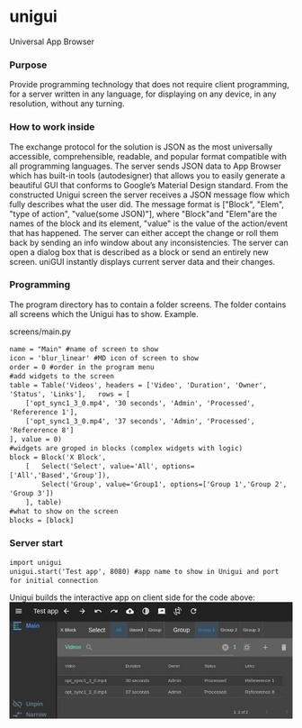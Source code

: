 # unigui #
Universal App Browser

### Purpose ###
Provide programming technology that does not require client programming, for a server written in any language, for displaying on any device, in any resolution, without any turning.

### How to work inside ###
The exchange protocol for the solution is JSON as the most universally accessible, comprehensible, readable, and popular format compatible with all programming languages.  The server sends JSON data to App Browser which has built-in tools (autodesigner) that allows you to easily generate a beautiful GUI that conforms to Google’s Material Design standard.
From the constructed Unigui screen the server receives a JSON message flow which fully describes what the user did. The message format is ["Block", "Elem", "type of action", "value(some JSON)"], where "Block"and "Elem"are the names of the block and its element, "value" is the value of the action/event that has happened.
The server can either accept the change or roll them back by sending an info window about any inconsistencies. The server can open a dialog box that is described as a block or send an entirely new screen. uniGUI instantly displays current server data and their changes. 

### Programming ###
The program directory has to contain a folder screens. The folder contains all screens which the Unigui has to show.
Example.

screens/main.py
```
name = "Main" #name of screen to show
icon = 'blur_linear' #MD icon of screen to show
order = 0 #order in the program menu
#add widgets to the screen
table = Table('Videos', headers = ['Video', 'Duration', 'Owner', 'Status', 'Links'],   rows = [
    ['opt_sync1_3_0.mp4', '30 seconds', 'Admin', 'Processed', 'Refererence 1'],
    ['opt_sync1_3_0.mp4', '37 seconds', 'Admin', 'Processed', 'Refererence 8']
], value = 0)
#widgets are groped in blocks (complex widgets with logic)
block = Block('X Block', 
    [   Select('Select', value='All', options=['All','Based','Group']),
        Select('Group', value='Group1', options=['Group 1','Group 2', 'Group 3'])
    ], table)
#what to show on the screen
blocks = [block] 
```

### Server start ###
```
import unigui
unigui.start('Test app', 8080) #app name to show in Unigui and port for initial connection
```
Unigui builds the interactive app on client side for the code above:
![alt text](https://github.com/Claus1/unigui/blob/main/tests/screen1.png?raw=true)





